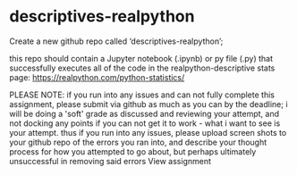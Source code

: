 # descriptives-realpython

Create a new github repo called
‘descriptives-realpython’; 

this repo should contain a Jupyter notebook (.ipynb) or py file (.py) that
successfully executes all of the code in the realpython-descriptive stats page:
https://realpython.com/python-statistics/



PLEASE NOTE: if you run into any issues and can not fully complete this assignment, please submit via github as much as you can by the deadline; i will be doing a 'soft' grade as discussed and reviewing your attempt, and not docking any points if you can not get it to work - what i want to see is your attempt. thus if you run into any issues, please upload screen shots to your github repo of the errors you ran into, and describe your thought process for how you attempted to go about, but perhaps ultimately unsuccessful in removing said errors
View assignment
